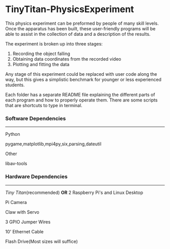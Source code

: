 TinyTitan-PhysicsExperiment
===========================

This physics experiment can be preformed by people of many skill levels. Once the apparatus has been built, these user-friendly programs will be able to assist in the collection of data and a description of the results.

The experiment is broken up into three stages:
1. Recording the object falling
2. Obtaining data coordinates from the recorded video
3. Plotting and fitting the data

Any stage of this experiment could be replaced with user code along the way, but this gives a simplistic benchmark for younger or less experienced students.

Each folder has a separate README file explaining the different parts of each program and how to properly operate them. There are some scripts that are shortcuts to type in terminal.

### Software Dependencies
------------
Python

pygame,matplotlib,mpi4py,six,parsing,dateutil

Other

libav-tools

### Hardware Dependencies
-----------
*Tiny Titan*(recommended) **OR** 2 Raspberry Pi's and Linux Desktop 

Pi Camera 

Claw with Servo

3 GPIO Jumper Wires

10' Ethernet Cable

Flash Drive(Most sizes will suffice)
